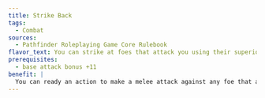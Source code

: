 ```yaml
---
title: Strike Back
tags:
  - Combat
sources:
  - Pathfinder Roleplaying Game Core Rulebook
flavor_text: You can strike at foes that attack you using their superior reach, by targeting their limbs or weapons as they come at you.
prerequisites:
  - base attack bonus +11
benefit: |
  You can ready an action to make a melee attack against any foe that attacks you in melee, even if the foe is outside of your reach.
---
```


